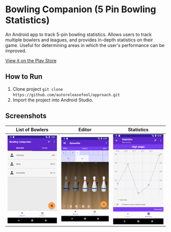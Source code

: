 # Bowling Companion (5 Pin Bowling Statistics)

An Android app to track 5-pin bowling statistics. Allows users to track multiple bowlers and leagues, and provides in-depth statistics on their game. Useful for determining areas in which the user's performance can be improved.

[View it on the Play Store](https://play.google.com/store/apps/details?id=ca.josephroque.bowlingcompanion)

## How to Run

1. Clone project `git clone https://github.com/autoreleasefool/approach.git`
2. Import the project into Android Studio.

## Screenshots

| List of Bowlers                                     | Editor                                             | Statistics                                |
| --------------------------------------------------- | -------------------------------------------------- | ----------------------------------------- |
| ![List of bowlers](../media/android_v3_bowlers.png) | ![Editing a game](../media/android_v3_editing.png) | ![Graphs](../media/android_v3_graphs.png) |
